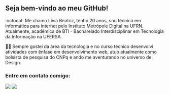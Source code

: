 ## Seja bem-vindo ao meu GitHub! 
:octocat: Me chamo Lívia Beatriz, tenho 20 anos, sou técnica em informática para internet pelo Instituto Metrópole Digital na UFRN. Atualmente, acadêmica de BTI - Bacharelado Interdisciplinar em Tecnologia da Informação na UFERSA.  

:woman_technologist: Sempre gostei da área da tecnologia e no curso técnico desenvolvi atividades com ênfase em desenvolvimento web, atuo atualmente como bolsista de pesquisa do CNPq e ando me aventurando no universo de Design.

### Entre em contato comigo:
[<img src="https://img.shields.io/badge/Gmail-D14836?style=for-the-badge&logo=gmail&logoColor=white" />](mailto:liviabeatrizmaia7@gmail.com)
[<img src="https://img.shields.io/badge/-LinkedIn-%230077B5?style=for-the-badge&logo=linkedin&logoColor=white" target="_blank" />](https://www.linkedin.com/in/liviabeatrizml/)
